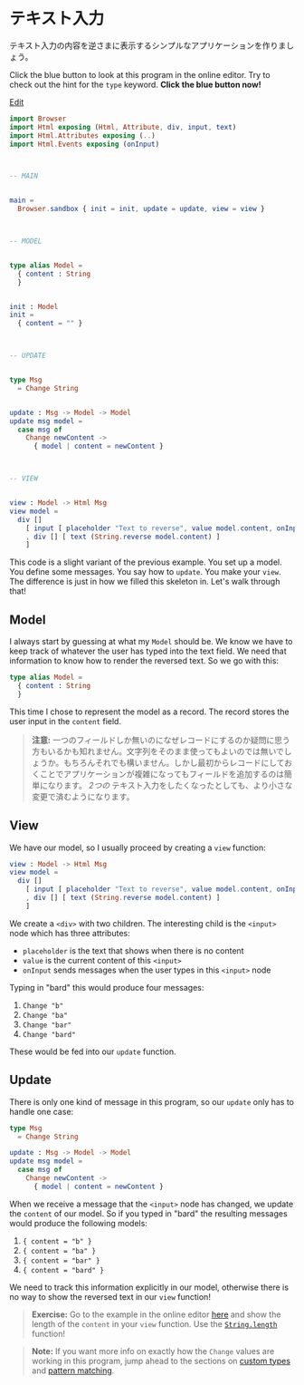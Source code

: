 <!--
# Text Fields
-->

# テキスト入力

<!--
We are about to create a simple app that reverses the contents of a text field.
-->

テキスト入力の内容を逆さまに表示するシンプルなアプリケーションを作りましょう。

<!--
Click the blue button to look at this program in the online editor. Try to check out the hint for the `type` keyword. **Click the blue button now!**
-->
<!-- TODO -->
Click the blue button to look at this program in the online editor. Try to check out the hint for the `type` keyword. **Click the blue button now!**

<div class="edit-link"><a href="https://elm-lang.org/examples/text-fields">Edit</a></div>

```elm
import Browser
import Html exposing (Html, Attribute, div, input, text)
import Html.Attributes exposing (..)
import Html.Events exposing (onInput)



-- MAIN


main =
  Browser.sandbox { init = init, update = update, view = view }



-- MODEL


type alias Model =
  { content : String
  }


init : Model
init =
  { content = "" }



-- UPDATE


type Msg
  = Change String


update : Msg -> Model -> Model
update msg model =
  case msg of
    Change newContent ->
      { model | content = newContent }



-- VIEW


view : Model -> Html Msg
view model =
  div []
    [ input [ placeholder "Text to reverse", value model.content, onInput Change ] []
    , div [] [ text (String.reverse model.content) ]
    ]
```

<!--
This code is a slight variant of the previous example. You set up a model. You define some messages. You say how to `update`. You make your `view`. The difference is just in how we filled this skeleton in. Let's walk through that!
-->
<!-- TODO -->
<!-- 元の文章：
このコードは前の節で説明したカウンターアプリケーションを少しだけ変えたものです。モデルを設定し、幾つかのメッセージを定義し、 `update` のやり方、 `view` の作り方を定義します。前の節との違いはそれらの骨格の中身をどう定義するかということです。具体的に見ていきましょう。
-->
This code is a slight variant of the previous example. You set up a model. You define some messages. You say how to `update`. You make your `view`. The difference is just in how we filled this skeleton in. Let's walk through that!


## Model
<!--
I always start by guessing at what my `Model` should be. We know we have to keep track of whatever the user has typed into the text field. We need that information to know how to render the reversed text. So we go with this:
-->
<!-- TODO -->
<!-- 元の文章：
例によって `Model` がどのようになっているべきか考えましょう。今回の場合、ユーザーがテキスト入力にどのような文字を入力したかを追従する必要があるだろう、ということがわかります。また、その情報があれば逆さまの文字列を表示することができます。
-->
I always start by guessing at what my `Model` should be. We know we have to keep track of whatever the user has typed into the text field. We need that information to know how to render the reversed text. So we go with this:

```elm
type alias Model =
  { content : String
  }
```

<!--
This time I chose to represent the model as a record. The record stores the user input in the `content` field.
-->
<!-- TODO -->
<!-- 元の文章：
今回モデルをレコードとして表現することにしました（[こちら](https://guide.elm-lang.jp/core_language.html#records) や [こちら](https://elm-lang.org/docs/records) でレコードについて詳しく説明しています）。このレコードはユーザーの入力を `content` というフィールドで保持します。
-->
This time I chose to represent the model as a record. The record stores the user input in the `content` field.

<!--
> **Note:** You may be wondering, why bother having a record if it only holds one entry? Couldn't you just use the string directly? Sure! But starting with a record makes it easy to add more fields as our app gets more complicated. When the time comes where we want *two* text inputs, we will have to do much less fiddling around.
-->

> **注意:** 一つのフィールドしか無いのになぜレコードにするのか疑問に思う方もいるかも知れません。文字列をそのまま使ってもよいのでは無いでしょうか。もちろんそれでも構いません。しかし最初からレコードにしておくことでアプリケーションが複雑になってもフィールドを追加するのは簡単になります。 *2つの* テキスト入力をしたくなったとしても、より小さな変更で済むようになります。


## View

<!--
We have our model, so I usually proceed by creating a `view` function:
-->
<!-- TODO -->
We have our model, so I usually proceed by creating a `view` function:

```elm
view : Model -> Html Msg
view model =
  div []
    [ input [ placeholder "Text to reverse", value model.content, onInput Change ] []
    , div [] [ text (String.reverse model.content) ]
    ]
```

<!--
We create a `<div>` with two children. The interesting child is the `<input>` node which has three attributes:
-->
<!-- TODO -->
<!-- 元の文章：
２つの子要素をもつ `<div>` を定義します。
-->
We create a `<div>` with two children. The interesting child is the `<input>` node which has three attributes:

<!--
- `placeholder` is the text that shows when there is no content
- `value` is the current content of this `<input>`
- `onInput` sends messages when the user types in this `<input>` node
-->
<!-- TODO -->
- `placeholder` is the text that shows when there is no content
- `value` is the current content of this `<input>`
- `onInput` sends messages when the user types in this `<input>` node

<!--
Typing in "bard" this would produce four messages:
-->
<!-- TODO -->
Typing in "bard" this would produce four messages:

<!--
1. `Change "b"`
2. `Change "ba"`
3. `Change "bar"`
4. `Change "bard"`
-->
<!-- TODO -->
1. `Change "b"`
2. `Change "ba"`
3. `Change "bar"`
4. `Change "bard"`

<!--
These would be fed into our `update` function.
-->
<!-- TODO -->
These would be fed into our `update` function.


## Update

<!--
There is only one kind of message in this program, so our `update` only has to handle one case:
-->
<!-- TODO -->
There is only one kind of message in this program, so our `update` only has to handle one case:

```elm
type Msg
  = Change String

update : Msg -> Model -> Model
update msg model =
  case msg of
    Change newContent ->
      { model | content = newContent }
```

<!--
When we receive a message that the `<input>` node has changed, we update the `content` of our model. So if you typed in "bard" the resulting messages would produce the following models:
-->
<!-- TODO -->
When we receive a message that the `<input>` node has changed, we update the `content` of our model. So if you typed in "bard" the resulting messages would produce the following models:

<!--
1. `{ content = "b" }`
2. `{ content = "ba" }`
3. `{ content = "bar" }`
4. `{ content = "bard" }`
-->
<!-- TODO -->
1. `{ content = "b" }`
2. `{ content = "ba" }`
3. `{ content = "bar" }`
4. `{ content = "bard" }`

<!--
We need to track this information explicitly in our model, otherwise there is no way to show the reversed text in our `view` function!
-->
<!-- TODO -->
We need to track this information explicitly in our model, otherwise there is no way to show the reversed text in our `view` function!

<!--
> **Exercise:** Go to the example in the online editor [here](https://elm-lang.org/examples/text-fields) and show the length of the `content` in your `view` function. Use the [`String.length`](https://package.elm-lang.org/packages/elm/core/latest/String#length) function!
-->
<!-- TODO -->
> **Exercise:** Go to the example in the online editor [here](https://elm-lang.org/examples/text-fields) and show the length of the `content` in your `view` function. Use the [`String.length`](https://package.elm-lang.org/packages/elm/core/latest/String#length) function!
>
<!--
> **Note:** If you want more info on exactly how the `Change` values are working in this program, jump ahead to the sections on [custom types](/types/custom_types.html) and [pattern matching](/types/pattern_matching.html).
-->
<!-- TODO -->
> **Note:** If you want more info on exactly how the `Change` values are working in this program, jump ahead to the sections on [custom types](/types/custom_types.html) and [pattern matching](/types/pattern_matching.html).

